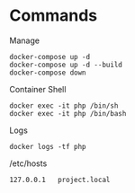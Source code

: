 # Commands

Manage
```
docker-compose up -d
docker-compose up -d --build
docker-compose down
```

Container Shell
```
docker exec -it php /bin/sh
docker exec -it php /bin/bash
```

Logs
```
docker logs -tf php
```

/etc/hosts
```
127.0.0.1   project.local
```